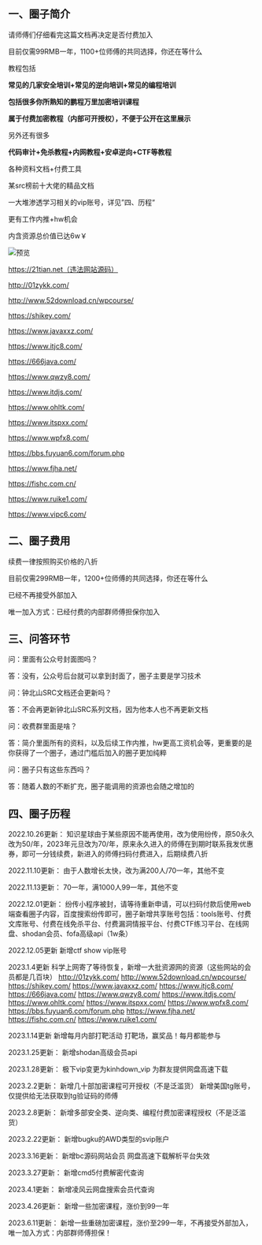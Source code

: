 ## **一、圈子简介**

请师傅们仔细看完这篇文档再决定是否付费加入

目前仅需99RMB一年，1100+位师傅的共同选择，你还在等什么

教程包括

**常见的几家安全培训+常见的逆向培训+常见的编程培训**

**包括很多你所熟知的鹏程万里加密培训课程**

**属于付费加密教程（内部可开授权），不便于公开在这里展示**

另外还有很多

**代码审计+免杀教程+内网教程+安卓逆向+CTF等教程**

各种资料文档+付费工具

某src榜前十大佬的精品文档

一大堆渗透学习相关的vip账号，详见”四、历程“

更有工作内推+hw机会

内含资源总价值已达6w￥

![预览](https://www.mianhuatang.tk/usr/uploads/1684408210001.jpg)

https://21tian.net（违法网站源码）

http://01zykk.com/

http://www.52download.cn/wpcourse/

https://shikey.com/

https://www.javaxxz.com/

https://www.itjc8.com/

https://666java.com/

https://www.qwzy8.com/

https://www.itdjs.com/

https://www.ohltk.com/

https://www.itspxx.com/

https://www.wpfx8.com/

https://bbs.fuyuan6.com/forum.php

https://www.fjha.net/

https://fishc.com.cn/

https://www.ruike1.com/

https://www.vipc6.com/

## **二、圈子费用**

续费一律按照购买价格的八折

目前仅需299RMB一年，1200+位师傅的共同选择，你还在等什么

已经不再接受外部加入

唯一加入方式：已经付费的内部群师傅担保你加入


## **三、问答环节**

问：里面有公众号封面图吗？

答：没有，公众号后台就可以拿到封面了，圈子主要是学习技术

问：钟北山SRC文档还会更新吗？

答：不会再更新钟北山SRC系列文档，因为他本人也不再更新文档

问：收费群里面是啥？

答：简介里面所有的资料，以及后续工作内推，hw更高工资机会等，更重要的是你获得了一个圈子，通过门槛后加入的圈子更加纯粹

问：圈子只有这些东西吗？

答：随着人数的不断扩充，圈子能调用的资源也会随之增加的

## **四、圈子历程**

2022.10.26更新：
知识星球由于某些原因不能再使用，改为使用纷传，原50永久改为50/年，2023年元旦改为70/年，原来永久进入的师傅在到期时联系我发优惠券，即可一分钱续费，新进入的师傅扫码付费进入，后期续费八折

2022.11.10更新：
由于人数增长太快，改为满200人/70一年，其他不变

2022.11.13更新：
70一年，满1000人99一年，其他不变

2022.12.01更新：
纷传小程序被封，请等待重新申请，可以扫码付款后使用web端查看圈子内容，百度搜索纷传即可，圈子新增共享账号包括：tools账号、付费文库账号、付费在线免杀平台、付费漏洞情报平台、付费CTF练习平台、在线网盘、shodan会员、fofa高级api（1w条）

2022.12.05更新
新增ctf show vip账号


2023.1.4更新
科学上网寄了等待恢复，新增一大批资源网的资源（这些网站的会员都是几百块）
http://01zykk.com/
http://www.52download.cn/wpcourse/
https://shikey.com/
https://www.javaxxz.com/
https://www.itjc8.com/
https://666java.com/
https://www.qwzy8.com/
https://www.itdjs.com/
https://www.ohltk.com/
https://www.itspxx.com/
https://www.wpfx8.com/
https://bbs.fuyuan6.com/forum.php
https://www.fjha.net/
https://fishc.com.cn/
https://www.ruike1.com/

2023.1.14更新
新增每月内部打靶活动
打靶场，赢奖品！每月都能参与

2023.1.25更新：
新增shodan高级会员api

2023.1.28更新：
极下vip变更为kinhdown_vip
为群友提供网盘高速下载

2023.2.2更新：
新增几十部加密课程可开授权（不是泛滥货）
新增美国tg账号，仅提供给无法获取到tg验证码的师傅

2023.2.8更新：
新增多部安全类、逆向类、编程付费加密课程授权（不是泛滥货）

2023.2.22更新：
新增bugku的AWD类型的svip账户

2023.3.16更新：
新增bc源码网站会员
网盘高速下载解析平台失效

2023.3.27更新：
新增cmd5付费解密代查询

2023.4.1更新：
新增凌风云网盘搜索会员代查询

2023.4.26更新：
新增一些加密课程，涨价到99一年

2023.6.11更新：
新增一些重磅加密课程，涨价至299一年，不再接受外部加入，唯一加入方式：内部群师傅担保！


